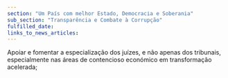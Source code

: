 ```yaml
---
section: "Um País com melhor Estado, Democracia e Soberania"
sub_section: "Transparência e Combate à Corrupção"
fulfilled_date:
links_to_news_articles:
---
```


Apoiar e fomentar a especialização dos juízes, e não apenas dos tribunais, especialmente nas áreas de contencioso económico em transformação acelerada;